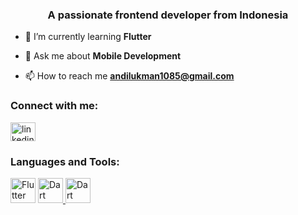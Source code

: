 <h3 align="center">A passionate frontend developer from Indonesia</h3>

- 🌱 I’m currently learning **Flutter**

- 💬 Ask me about **Mobile Development**

- 📫 How to reach me **andilukman1085@gmail.com**

<h3 align="left">Connect with me:</h3>
<p align="left">
<a href="https://www.linkedin.com/in/andi-lukman-040882288/" target="blank"><img align="center" src="https://raw.githubusercontent.com/rahuldkjain/github-profile-readme-generator/master/src/images/icons/Social/linked-in-alt.svg" alt="linkedin username" height="30" width="40" /></a>
</p>

<h3 align="left">Languages and Tools:</h3>
<p align="left"> 
<img src="https://docs.flutter.dev/assets/images/branding/flutter/logo/default.svg" alt="Flutter" width="40" height="40"/> </a> <a href="https://flutter.dev/" target="_blank" rel="noreferrer"> 
<img src="https://docs.flutter.dev/assets/images/branding/dart/logo.svg" alt="Dart" width="40" height="40"/> </a> <a href="https://dart.dev/" target="_blank" rel="noreferrer"> 
<img src="https://www.gstatic.com/devrel-devsite/prod/ve761bca974e16662f27aa8810df6d144acde5bdbeeca0dfd50e25f86621eaa19/android/images/lockup.svg" alt="Dart" width="40" height="40"/> </a> <a href="https://developer.android.com/studio" target="_blank" rel="noreferrer"> 